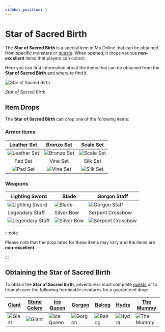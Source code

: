 ```yaml
---
sidebar_position: 1
---
```


# Star of Sacred Birth

The **Star of Sacred Birth** is a special item in Mu Online that can be obtained from specific monsters or [quests](/gameplay-systems/quest-system). When opened, it drops various **non-excellent** items that players can collect.

Here you can find information about the items that can be obtained from the **Star of Sacred Birth** and where to find it.

![Star of Sacred Birth](/img/items/item-bags/star.png)

_Star of Sacred Birth_

## Item Drops

The **Star of Sacred Birth** can drop one of the following items:

### Armor items

|                   Leather Set                    |                   Bronze Set                   |                  Scale Set                   |
| :----------------------------------------------: | :--------------------------------------------: | :------------------------------------------: |
| ![Leather Set](/img/items/armors/dk/leather.png) | ![Bronze Set](/img/items/armors/dk/bronze.png) | ![Scale Set](/img/items/armors/dk/scale.png) |
|                     Pad Set                      |                    Vine Set                    |                   Silk Set                   |
|     ![Pad Set](/img/items/armors/dw/pad.png)     |   ![Vine Set](/img/items/armors/fe/vine.png)   |  ![Silk Set](/img/items/armors/fe/silk.png)  |

### Weapons

| Lighting Sword                                            | Blade                                         | Gorgon Staff                                              |
| --------------------------------------------------------- | --------------------------------------------- | --------------------------------------------------------- |
| ![Lighting Sword](/img/items/swords/lighting-sword.png)   | ![Blade](/img/items/swords/blade.png)         | ![Gorgon Staff](/img/items/staffs/gorgon-staff.png)       |
| Legendary Staff                                           | Silver Bow                                    | Serpent Crossbow                                          |
| ![Legendary Staff](/img/items/staffs/legendary-staff.png) | ![Silver Bow](/img/items/bows/silver-bow.png) | ![Serpent Crossbow](/img/items/bows/serpent-crossbow.png) |

:::note

Please note that the drop rates for these items may vary and the items are **non-excellent**.

:::

## Obtaining the Star of Sacred Birth

To obtain the **Star of Sacred Birth**, adventurers must complete [quests](/gameplay-systems/quest-system) or to triumph over the following formidable creatures for a guaranteed drop:

| [Giant](/special-monsters/mini-bosses/giant) | [Stone Golem](/special-monsters/mini-bosses/stone-golem) | [Ice Queen](/special-monsters/mini-bosses/ice-queen) | [Gorgon](/special-monsters/mini-bosses/gorgon) | [Balrog](/special-monsters/mini-bosses/balrog) | [Hydra](/special-monsters/mini-bosses/hydra) | [The Mummy](/special-monsters/mini-bosses/the-mummy) |
| -------------------------------------------- | -------------------------------------------------------- | ---------------------------------------------------- | ---------------------------------------------- | ---------------------------------------------- | -------------------------------------------- | ---------------------------------------------------- |
| ![Giant](/img/monsters/lorencia/giant.jpg)   | ![Giant](/img/monsters/noria/stone-golem.jpg)            | ![Ice Queen](/img/monsters/devias/ice-queen.jpg)     | ![Gorgon](/img/monsters/dungeon/gorgon.jpg)    | ![Balrog](/img/monsters/losttower/balrog.jpg)  | ![Hydra](/img/monsters/atlans/hydra.jpg)     | ![The Mummy](/img/monsters/special/others/mummy.jpg) |
